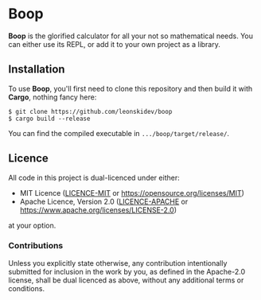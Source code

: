# Boop

**Boop** is the glorified calculator for all your not so mathematical needs. You
can either use its REPL, or add it to your own project as a library.

## Installation

To use **Boop**, you'll first need to clone this repository and then build it
with **Cargo**, nothing fancy here:

```shell
$ git clone https://github.com/leonskidev/boop
$ cargo build --release
```

You can find the compiled executable in `.../boop/target/release/`.

## Licence

All code in this project is dual-licenced under either:

- MIT Licence ([LICENCE-MIT](./LICENCE-MIT) or
  https://opensource.org/licenses/MIT)
- Apache Licence, Version 2.0 ([LICENCE-APACHE](./LICENCE-APACHE) or
  https://www.apache.org/licenses/LICENSE-2.0)

at your option.

### Contributions

Unless you explicitly state otherwise, any contribution intentionally submitted
for inclusion in the work by you, as defined in the Apache-2.0 license, shall be
dual licenced as above, without any additional terms or conditions.
